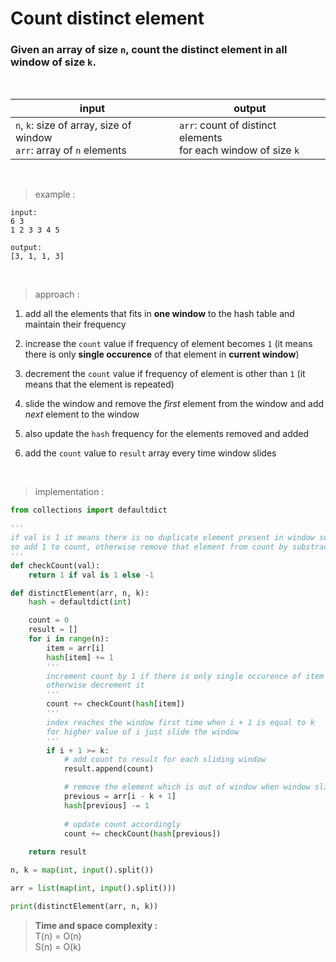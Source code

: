 # Count distinct element

### Given an array of size `n`, count the distinct element in all window of size `k`.

<br>

| input | output |
| --- | --- | 
| `n`, `k`: size of array, size of window <br> `arr`: array of `n` elements | `arr`: count of distinct elements <br> for each window of size `k` |

<br>

> example :

```
input:
6 3
1 2 3 3 4 5

output:
[3, 1, 1, 3]
```

<br>

> approach :

1. add all the elements that fits in **one window** to the hash table and maintain their frequency

2. increase the `count` value if frequency of element becomes `1` (it means there is only **single occurence** of that element in **current window**)

3. decrement the `count` value if frequency of element is other than `1` (it means that the element is repeated)

4. slide the window and remove the *first* element from the window and add *next* element to the window

5. also update the `hash` frequency for the elements removed and added

6. add the `count` value to `result` array every time window slides

<br>

> implementation :

```python
from collections import defaultdict

'''
if val is 1 it means there is no duplicate element present in window so far
so add 1 to count, otherwise remove that element from count by substracting 1
'''
def checkCount(val):
    return 1 if val is 1 else -1

def distinctElement(arr, n, k):
    hash = defaultdict(int)

    count = 0
    result = []
    for i in range(n):
        item = arr[i]
        hash[item] += 1
        '''
        increment count by 1 if there is only single occurence of item in window,
        otherwise decrement it
        '''
        count += checkCount(hash[item])
        '''
        index reaches the window first time when i + 1 is equal to k
        for higher value of i just slide the window
        '''
        if i + 1 >= k:
            # add count to result for each sliding window
            result.append(count)

            # remove the element which is out of window when window slides
            previous = arr[i - k + 1]
            hash[previous] -= 1
            
            # update count accordingly
            count += checkCount(hash[previous])
        
    return result

n, k = map(int, input().split())

arr = list(map(int, input().split()))

print(distinctElement(arr, n, k))
```

> **Time and space complexity :**
<br>T(n) = O(n)
<br>S(n) = O(k)

